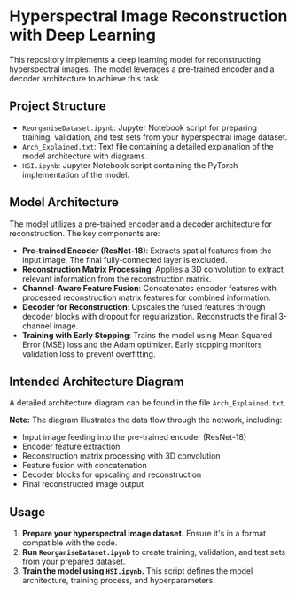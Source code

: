 # Hyperspectral Image Reconstruction with Deep Learning

This repository implements a deep learning model for reconstructing hyperspectral images. The model leverages a pre-trained encoder and a decoder architecture to achieve this task.

## Project Structure

- `ReorganiseDataset.ipynb`: Jupyter Notebook script for preparing training, validation, and test sets from your hyperspectral image dataset.
- `Arch_Explained.txt`: Text file containing a detailed explanation of the model architecture with diagrams.
- `HSI.ipynb`: Jupyter Notebook script containing the PyTorch implementation of the model.

## Model Architecture

The model utilizes a pre-trained encoder and a decoder architecture for reconstruction. The key components are:

- **Pre-trained Encoder (ResNet-18)**: Extracts spatial features from the input image. The final fully-connected layer is excluded.
- **Reconstruction Matrix Processing**: Applies a 3D convolution to extract relevant information from the reconstruction matrix.
- **Channel-Aware Feature Fusion**: Concatenates encoder features with processed reconstruction matrix features for combined information.
- **Decoder for Reconstruction**: Upscales the fused features through decoder blocks with dropout for regularization. Reconstructs the final 3-channel image.
- **Training with Early Stopping**: Trains the model using Mean Squared Error (MSE) loss and the Adam optimizer. Early stopping monitors validation loss to prevent overfitting.

## Intended Architecture Diagram

A detailed architecture diagram can be found in the file `Arch_Explained.txt`.

**Note:** The diagram illustrates the data flow through the network, including:

- Input image feeding into the pre-trained encoder (ResNet-18)
- Encoder feature extraction
- Reconstruction matrix processing with 3D convolution
- Feature fusion with concatenation
- Decoder blocks for upscaling and reconstruction
- Final reconstructed image output

## Usage

1. **Prepare your hyperspectral image dataset.** Ensure it's in a format compatible with the code.
2. **Run `ReorganiseDataset.ipynb`** to create training, validation, and test sets from your prepared dataset.
3. **Train the model using `HSI.ipynb`.** This script defines the model architecture, training process, and hyperparameters.

